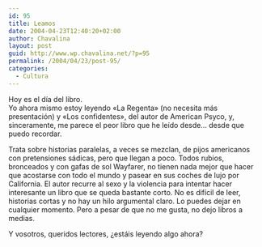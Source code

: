 ```yaml
---
id: 95
title: Leamos
date: 2004-04-23T12:40:20+02:00
author: Chavalina
layout: post
guid: http://www.wp.chavalina.net/?p=95
permalink: /2004/04/23/post-95/
categories:
  - Cultura
---
```

Hoy es el día del libro.  
Yo ahora mismo estoy leyendo «La Regenta» (no necesita más presentación) y «Los confidentes», del autor de American Psyco, y, sinceramente, me parece el peor libro que he leído desde… desde que puedo recordar. 

Trata sobre historias paralelas, a veces se mezclan, de pijos americanos con pretensiones sádicas, pero que llegan a poco. Todos rubios, bronceados y con gafas de sol Wayfarer, no tienen nada mejor que hacer que acostarse con todo el mundo y pasear en sus coches de lujo por California. El autor recurre al sexo y la violencia para intentar hacer interesante un libro que se queda bastante corto. No es difícil de leer, historias cortas y no hay un hilo argumental claro. Lo puedes dejar en cualquier momento. Pero a pesar de que no me gusta, no dejo libros a medias.

Y vosotros, queridos lectores, ¿estáis leyendo algo ahora?